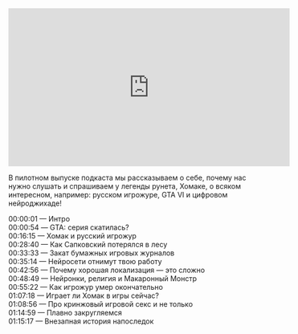 <iframe width="560" height="315" src="https://www.youtube.com/embed/YVBrPB__mdg?si=_caWmhbUfYqiHY_F" title="YouTube video player" frameborder="0" allow="accelerometer; autoplay; clipboard-write; encrypted-media; gyroscope; picture-in-picture; web-share" allowfullscreen></iframe>

В пилотном выпуске подкаста мы рассказываем о себе, почему нас нужно слушать и спрашиваем у легенды рунета, Хомаке, о всяком интересном, например: русском игрожуре, GTA VI и цифровом нейроджихаде!

00:00:01 — Интро\
00:00:54 — GTA: серия скатилась?\
00:16:15 — Хомак и русский игрожур\
00:28:40 — Как Сапковский потерялся в лесу\
00:33:33 — Закат бумажных игровых журналов\
00:35:14 — Нейросети отнимут твою работу\
00:42:56 — Почему хорошая локализация — это сложно\
00:48:49 — Нейронки, религия и Макаронный Монстр\
00:55:22 — Как игрожур умер окончательно\
01:07:18 — Играет ли Хомак в игры сейчас?\
01:08:56 — Про кринжовый игровой секс и не только\
01:14:59 — Плавно закругляемся\
01:15:17 — Внезапная история напоследок